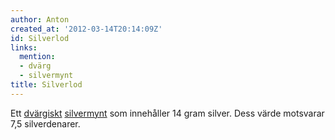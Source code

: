 ```yaml
---
author: Anton
created_at: '2012-03-14T20:14:09Z'
id: Silverlod
links:
  mention:
  - dvärg
  - silvermynt
title: Silverlod
---
```


Ett [dvärgiskt][] [silvermynt] som innehåller 14 gram silver. Dess värde motsvarar 7,5
silverdenarer.

  [dvärgiskt]: dvärg
  [silvermynt]: silvermynt
